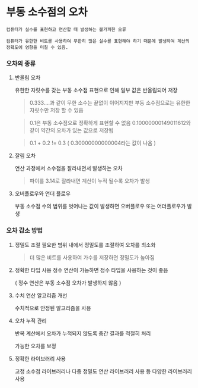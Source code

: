 # 부동 소수점의 오차
    컴퓨터가 실수를 표현하고 연산할 때 발생하는 불가피한 오류

    컴퓨터가 유한한 비트를 사용하여 무한히 많은 실수를 표현해야 하기 때문에 발생하여 계산의 정확도에 영향을 미칠 수 있음.

### 오차의 종류
1. 반올림 오차
    
    유한한 자릿수를 갖는 부동 소수점 표현으로 인해 일부 값은 반올림되어 저장

    > 0.333....과 같이 무한 소수는 끝없이 이어지지만 부동 소수점으로는 유한한 자릿수만 저장 할 수 있음 
    
    > 0.1은 부동 소수점으로 정확하게 표현할 수 없음 0.10000000149011612와 같이 약간의 오차가 있는 값으로 저장됨

    > 0.1 + 0.2 != 0.3  ( 0.30000000000004라는 값이 나옴 )

2. 잘림 오차
    
    연산 과정에서 소수점을 잘라내면서 발생하는 오차
    
    > 파이를 3.14로 잘라내면 계산이 누적 될수록 오차가 발생

3. 오버플로우와 언더 플로우
    
    부동 소수점 수의 범위를 벗어나는 값이 발생하면 오버플로우 또는 어더플로우가 발생

### 오차 감소 방법
1. 정밀도 조절
    필요한 범위 내에서 정밀도를 조절하여 오차를 최소화
    > 더 많은 비트를 사용하여 가수를 저장하면 정밀도가 높아짐

2. 정확한 타입 사용
    정수 연산이 가능하면 정수 타입을 사용하는 것이 좋음

    ( 정수 연산은 부동 소수점 오차가 발생하지 않음 )

3. 수치 연산 알고리즘 개선

    수치적으로 안정된 알고리즘을 사용

4. 오차 누적 관리

    반복 계산에서 오차가 누적되지 않도록 중간 결과를 적절히 처리

    가능한 오차를 보정

5. 정확한 라이브러리 사용

    고정 소수점 라이브러리나 다중 정밀도 연산 라이브러리 사용 등 다양한 라이브러리 사용


